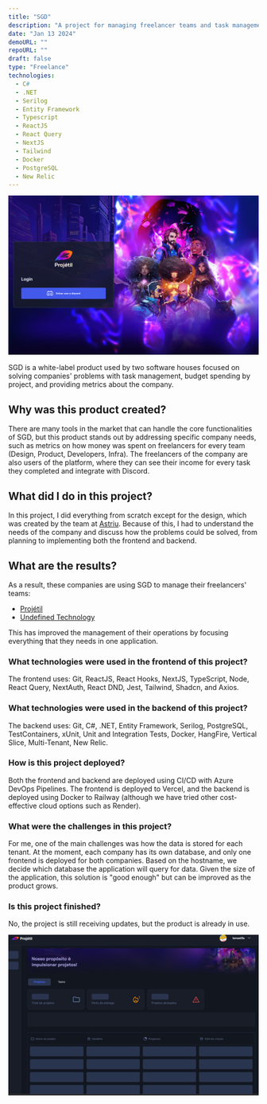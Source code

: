```yaml
---
title: "SGD"
description: "A project for managing freelancer teams and task management."
date: "Jan 13 2024"
demoURL: ""
repoURL: ""
draft: false
type: "Freelance"
technologies:
  - C#
  - .NET
  - Serilog
  - Entity Framework
  - Typescript
  - ReactJS
  - React Query
  - NextJS
  - Tailwind
  - Docker
  - PostgreSQL
  - New Relic
---
```


![SGD Login Screen](./home.png)

SGD is a white-label product used by two software houses focused on solving companies' problems with task management, budget spending by project, and providing metrics about the company.

## Why was this product created?

There are many tools in the market that can handle the core functionalities of SGD, but this product stands out by addressing specific company needs, such as metrics on how money was spent on freelancers for every team (Design, Product, Developers, Infra). The freelancers of the company are also users of the platform, where they can see their income for every task they completed and integrate with Discord.

## What did I do in this project?

In this project, I did everything from scratch except for the design, which was created by the team at [Astriu](https://linkedin.com/company/astriu). Because of this, I had to understand the needs of the company and discuss how the problems could be solved, from planning to implementing both the frontend and backend.

## What are the results?

As a result, these companies are using SGD to manage their freelancers' teams:

- <a href="https://www.linkedin.com/company/proje-til/" target="_blank">Projétil</a>
- <a href="https://www.linkedin.com/company/undefinedit/" target="_blank">Undefined Technology</a>

This has improved the management of their operations by focusing everything that they needs in one application.

### What technologies were used in the frontend of this project?

The frontend uses: Git, ReactJS, React Hooks, NextJS, TypeScript, Node, React Query, NextAuth, React DND, Jest, Tailwind, Shadcn, and Axios.

### What technologies were used in the backend of this project?

The backend uses: Git, C#, .NET, Entity Framework, Serilog, PostgreSQL, TestContainers, xUnit, Unit and Integration Tests, Docker, HangFire, Vertical Slice, Multi-Tenant, New Relic.

### How is this project deployed?

Both the frontend and backend are deployed using CI/CD with Azure DevOps Pipelines. The frontend is deployed to Vercel, and the backend is deployed using Docker to Railway (although we have tried other cost-effective cloud options such as Render).

### What were the challenges in this project?

For me, one of the main challenges was how the data is stored for each tenant. At the moment, each company has its own database, and only one frontend is deployed for both companies. Based on the hostname, we decide which database the application will query for data. Given the size of the application, this solution is "good enough" but can be improved as the product grows.

### Is this project finished?

No, the project is still receiving updates, but the product is already in use.

![Loading Screen](./inside.png)
